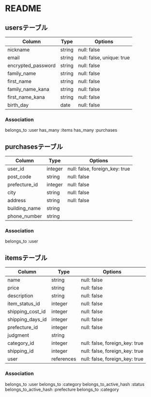 # README

## usersテーブル

| Column             | Type       | Options                        |
| -------------------| ---------- | ------------------------------ |
| nickname           | string     | null: false                    |
| email              | string     | null: false, unique: true                    |
| encrypted_password | string     | null: false                    |
| family_name	       | string	    | null: false                    |
| first_name         | string	    | null: false	                   |
| family_name_kana	 | string	    | null: false                    |
| first_name_kana    | string	    | null: false                    |
| birth_day	         | date	      | null: false                    |


### Association

 belongs_to :user
 has_many :items
 has_many :purchases


## purchasesテーブル

| Column               | Type       | Options                          |
| ---------------------| ---------- | -------------------------------- |
| user_id              | integer    | null: false, foreign_key: true   |
| post_code	           | string	    | null: false                      |
| prefecture_id	       | integer	  | null: false                      |
| city	               | string	    | null: false                      |
| address	             | string	    | null: false                      |
| building_name	       | string     |                                  |
| phone_number	       | string     |                                  |

### Association

 belongs_to :user



## itemsテーブル

| Column               | Type       | Options                          |
|--------------------- | ---------- | -------------------------------- |
| name	               | string     |	null: false                      |
| price	               | string	    | null: false                      |
| description	         | string	    | null: false                      |
| item_status_id	     | integer    | null: false                      |
| shipping_cost_id	   | integer	  | null: false                      |
| shipping_days_id	   | integer    |	null: false                      |
| prefecture_id	       | integer	  | null: false                      |
| judgment	           | string     |                                  |
| category_id	         | integer	  | null: false, foreign_key: true   |
| shipping_id	         | integer	  | null: false, foreign_key: true   |
| user                 | references	| null: false, foreign_key: true   |

### Association

belongs_to :user
belongs_to :category
belongs_to_active_hash :status
belongs_to_active_hash :prefecture
belongs_to :category

